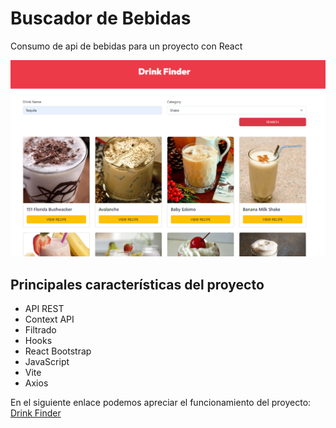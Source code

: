 # Buscador de Bebidas

Consumo de api de bebidas para un proyecto con React

![Home](https://github.com/dianagelbern/Drink-Finder/blob/main/src/assets/home.png)

## Principales características del proyecto

- API REST
- Context API
- Filtrado
- Hooks
- React Bootstrap
- JavaScript
- Vite
- Axios

En el siguiente enlace podemos apreciar el funcionamiento del proyecto: [Drink Finder](https://64f7118f6fb309072742e745--rococo-kringle-009901.netlify.app/) 
